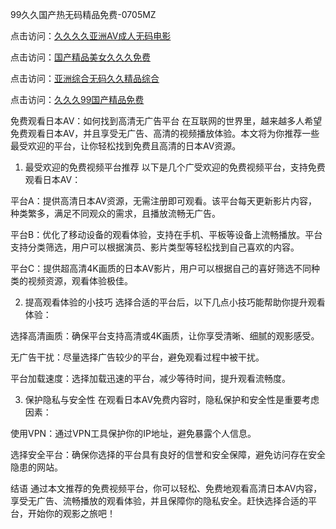 
99久久国产热无码精品免费-0705MZ

点击访问：<a href="https://heiliaowzu4ur.pages.dev">久久久久亚洲AV成人无码电影</a>

点击访问：<a href="https://heiliaozj3tjd.pages.dev">国产精品美女久久久免费</a>

点击访问：<a href="https://heiliaoe8ajia.pages.dev">亚洲综合无码久久精品综合</a>

点击访问：<a href="https://heiliaoxqkkct.pages.dev">久久久99国产精品免费</a>




免费观看日本AV：如何找到高清无广告平台
在互联网的世界里，越来越多人希望免费观看日本AV，并且享受无广告、高清的视频播放体验。本文将为你推荐一些最受欢迎的平台，让你轻松找到免费且高清的日本AV资源。

1. 最受欢迎的免费视频平台推荐
以下是几个广受欢迎的免费视频平台，支持免费观看日本AV：

平台A：提供高清日本AV资源，无需注册即可观看。该平台每天更新影片内容，种类繁多，满足不同观众的需求，且播放流畅无广告。

平台B：优化了移动设备的观看体验，支持在手机、平板等设备上流畅播放。平台支持分类筛选，用户可以根据演员、影片类型等轻松找到自己喜欢的内容。

平台C：提供超高清4K画质的日本AV影片，用户可以根据自己的喜好筛选不同种类的视频资源，观看体验极佳。

2. 提高观看体验的小技巧
选择合适的平台后，以下几点小技巧能帮助你提升观看体验：

选择高清画质：确保平台支持高清或4K画质，让你享受清晰、细腻的观影感受。

无广告干扰：尽量选择广告较少的平台，避免观看过程中被干扰。

平台加载速度：选择加载迅速的平台，减少等待时间，提升观看流畅度。

3. 保护隐私与安全性
在观看日本AV免费内容时，隐私保护和安全性是重要考虑因素：

使用VPN：通过VPN工具保护你的IP地址，避免暴露个人信息。

选择安全平台：确保你选择的平台具有良好的信誉和安全保障，避免访问存在安全隐患的网站。

结语
通过本文推荐的免费视频平台，你可以轻松、免费地观看高清日本AV内容，享受无广告、流畅播放的观看体验，并且保障你的隐私安全。赶快选择合适的平台，开始你的观影之旅吧！







<span style="display:none;">[Canonical link]( https://github.com/pop20250709/pop20250709 ）</span>
